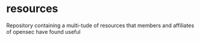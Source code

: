 # resources

Repository containing a multi-tude of resources that members and affiliates of
opensec have found useful
